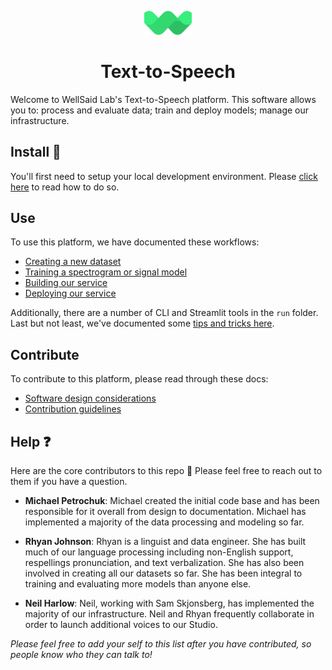 <p align="center"><img width="15%" src="mark.svg" /></p>

<h1 align="center">Text-to-Speech</h3>

Welcome to WellSaid Lab's Text-to-Speech platform. This software allows you to: process and evaluate
data; train and deploy models; manage our infrastructure.

## Install 🐾

You'll first need to setup your local development environment. Please
[click here](./docs/LOCAL_SETUP.md) to read how to do so.

## Use

To use this platform, we have documented these workflows:

- [Creating a new dataset](./docs/CREATE_DATASET.md)
- [Training a spectrogram or signal model](./docs/TRAIN_MODEL_GCP.md)
- [Building our service](./docs/BUILD.md)
- [Deploying our service](./ops/run/README.md)

Additionally, there are a number of CLI and Streamlit tools in the `run` folder. Last but not least,
we've documented some [tips and tricks here](./docs/TIPS_AND_TRICKS.md).

## Contribute

To contribute to this platform, please read through these docs:

- [Software design considerations](./docs/SOFTWARE_DESIGN_CONSIDERATIONS.md)
- [Contribution guidelines](./docs/CONTRIBUTING.md)

## Help ❓

Here are the core contributors to this repo :clap: Please feel free to reach out to them if you
have a question.

- **Michael Petrochuk**: Michael created the initial code base and has been responsible for it overall
from design to documentation. Michael has implemented a majority of the data processing and modeling
so far.

- **Rhyan Johnson**: Rhyan is a linguist and data engineer. She has built much of our language
processing including non-English support, respellings pronunciation, and text verbalization. She
has also been involved in creating all our datasets so far. She has been integral to training
and evaluating more models than anyone else.

- **Neil Harlow**: Neil, working with Sam Skjonsberg, has implemented the majority of our
infrastructure. Neil and Rhyan frequently collaborate in order to launch additional voices to our
Studio.

*Please feel free to add your self to this list after you have contributed, so people know who
they can talk to!*
